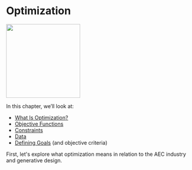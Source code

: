 # Optimization

<img src="../../assets/deeper/optimization.png" style="width:200px;"/>

In this chapter, we’ll look at:

* [What Is Optimization](02-03-01_what-is-optimization.md)[?](02-03-01_what-is-optimization.md)
* [Objective Functions](02-03-02_objective-function.md)
* [Constraints](02-03-03_constraints.md)
* [Data](02-03-04_data.md)
* [Defining Goals](02-03-05_defining-goals.md) \(and objective criteria\)

First, let's explore what optimization means in relation to the AEC industry and generative design.

